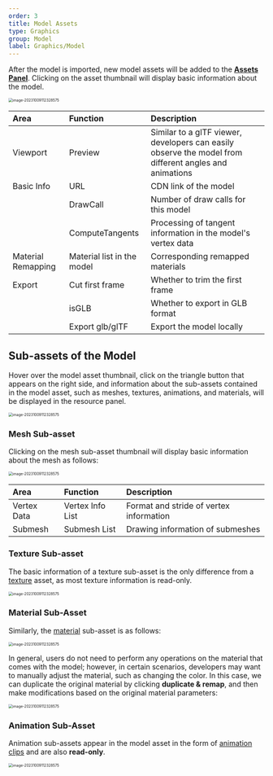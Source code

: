 ```yaml
---
order: 3
title: Model Assets
type: Graphics
group: Model
label: Graphics/Model
---
```


After the model is imported, new model assets will be added to the **[Assets Panel](/en/docs/assets-interface)**. Clicking on the asset thumbnail will display basic information about the model.

<img src="https://mdn.alipayobjects.com/huamei_yo47yq/afts/img/A*Aiu9SpMRvxYAAAAAAAAAAAAADhuCAQ/original" alt="image-20231009112328575" style="zoom:50%;" />

| Area       | Function         | Description                                                        |
| :--------- | :--------------- | :----------------------------------------------------------------- |
| Viewport   | Preview          | Similar to a glTF viewer, developers can easily observe the model from different angles and animations |
| Basic Info | URL              | CDN link of the model                                              |
|            | DrawCall         | Number of draw calls for this model                                |
|            | ComputeTangents  | Processing of tangent information in the model's vertex data        |
| Material Remapping | Material list in the model | Corresponding remapped materials                                |
| Export     | Cut first frame  | Whether to trim the first frame                                    |
|            | isGLB            | Whether to export in GLB format                                    |
|            | Export glb/glTF  | Export the model locally                                           |

## Sub-assets of the Model

Hover over the model asset thumbnail, click on the triangle button that appears on the right side, and information about the sub-assets contained in the model asset, such as meshes, textures, animations, and materials, will be displayed in the resource panel.

<img src="https://mdn.alipayobjects.com/huamei_yo47yq/afts/img/A*v_imTKivm0oAAAAAAAAAAAAADhuCAQ/original" alt="image-20231009112328575" style="zoom:50%;" />

### Mesh Sub-asset

Clicking on the mesh sub-asset thumbnail will display basic information about the mesh as follows:

<img src="https://mdn.alipayobjects.com/huamei_yo47yq/afts/img/A*snL9SaV1tp4AAAAAAAAAAAAADhuCAQ/original" alt="image-20231009112328575" style="zoom:50%;" />

| Area       | Function         | Description                   |
| :--------- | :--------------- | :----------------------------- |
| Vertex Data| Vertex Info List | Format and stride of vertex information |
| Submesh    | Submesh List     | Drawing information of submeshes |

### Texture Sub-asset

The basic information of a texture sub-asset is the only difference from a [texture](/en/docs/graphics-texture) asset, as most texture information is read-only.

<img src="https://mdn.alipayobjects.com/huamei_yo47yq/afts/img/A*o8mdQrcfvcoAAAAAAAAAAAAADhuCAQ/original" alt="image-20231009112328575" style="zoom:50%;" />

### Material Sub-Asset

Similarly, the [material](/en/docs/graphics-material) sub-asset is as follows:

<img src="https://mdn.alipayobjects.com/huamei_yo47yq/afts/img/A*ATbsRrxjiNsAAAAAAAAAAAAADhuCAQ/original" alt="image-20231009112328575" style="zoom:50%;" />

In general, users do not need to perform any operations on the material that comes with the model; however, in certain scenarios, developers may want to manually adjust the material, such as changing the color. In this case, we can duplicate the original material by clicking **duplicate & remap**, and then make modifications based on the original material parameters:

<img src="https://mdn.alipayobjects.com/huamei_yo47yq/afts/img/A*R9S1Sr1PivEAAAAAAAAAAAAADhuCAQ/original" alt="image-20231009112328575" style="zoom:50%;" />

### Animation Sub-Asset

Animation sub-assets appear in the model asset in the form of [animation clips](/en/docs/animation-clip) and are also **read-only**.

<img src="https://mdn.alipayobjects.com/huamei_yo47yq/afts/img/A*rAq5T4i3TTQAAAAAAAAAAAAADhuCAQ/original" alt="image-20231009112328575" style="zoom:50%;" />

